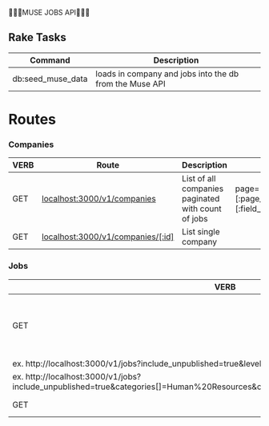 :briefcase::briefcase::briefcase:MUSE JOBS API:briefcase::briefcase::briefcase:


## Rake Tasks

| Command  | Description |
| ------------- | ------------- |
| db:seed_muse_data  | loads in company and jobs into the db from the Muse API |


# Routes

### Companies

| VERB  | Route | Description | Params |
| ------------- | ------------- | ------------- | ------------- |
| GET  |  [localhost:3000/v1/companies](http://localhost:3000/v1/companies)  | List of all companies paginated with count of jobs | page=[number=[:page_number]], fields=[:field_name_1,field_name_2] |    
| GET  |  [localhost:3000/v1/companies/[:id]](http://localhost:3000/v1/companies/1)  | List single company |  |            

### Jobs

| VERB  | Route | Description | Params |
| ------------- | ------------- | ------------- | ------------- |
| GET  |  [localhost:3000/v1/jobs](http://localhost:3000/v1/jobs)  | List of all jobs paginated with short company info | page=[number=[:page_number]], include_unpublished=true, fields=[:field_name_1,field_name_2] |         
| ex. http://localhost:3000/v1/jobs?include_unpublished=true&levels[]=entry&levels[]=mid |
| ex. http://localhost:3000/v1/jobs?include_unpublished=true&categories[]=Human%20Resources&categories[]=Sales&locations[]=Hong%20Kong |
| GET  |  [localhost:3000/v1/jobs/[:id]](http://localhost:3000/v1/jobs/1)  | List single job |  |            
